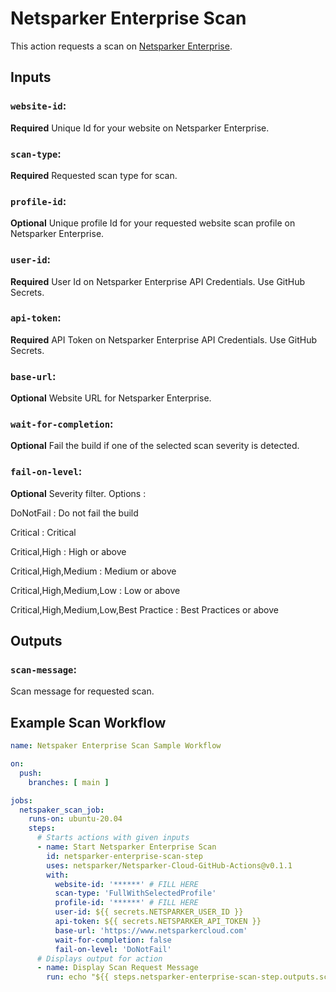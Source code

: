 # Netsparker Enterprise Scan

This action requests a scan on [Netsparker Enterprise](https://www.netsparkercloud.com/).

## Inputs

### `website-id`:

**Required** Unique Id for your website on Netsparker Enterprise.

### `scan-type`:

**Required** Requested scan type for scan.

### `profile-id`:

**Optional** Unique profile Id for your requested website scan profile on Netsparker Enterprise.

### `user-id`:

**Required** User Id on Netsparker Enterprise API Credentials. Use GitHub Secrets.

### `api-token`:

**Required** API Token on Netsparker Enterprise API Credentials. Use GitHub Secrets.

### `base-url`:

**Optional** Website URL for Netsparker Enterprise.

### `wait-for-completion`:

**Optional** Fail the build if one of the selected scan severity is detected.

### `fail-on-level`:

**Optional** Severity filter. Options : 

DoNotFail : Do not fail the build

Critical  : Critical

Critical,High : High or above 

Critical,High,Medium : Medium or above

Critical,High,Medium,Low : Low or above

Critical,High,Medium,Low,Best Practice : Best Practices or above

## Outputs

### `scan-message`:

Scan message for requested scan.

## Example Scan Workflow

```yaml
name: Netspaker Enterprise Scan Sample Workflow

on:
  push:
    branches: [ main ]

jobs:
  netspaker_scan_job:
    runs-on: ubuntu-20.04
    steps:
      # Starts actions with given inputs
      - name: Start Netsparker Enterprise Scan
        id: netsparker-enterprise-scan-step
        uses: netsparker/Netsparker-Cloud-GitHub-Actions@v0.1.1
        with:
          website-id: '******' # FILL HERE
          scan-type: 'FullWithSelectedProfile'
          profile-id: '******' # FILL HERE
          user-id: ${{ secrets.NETSPARKER_USER_ID }}
          api-token: ${{ secrets.NETSPARKER_API_TOKEN }}
          base-url: 'https://www.netsparkercloud.com'
          wait-for-completion: false
          fail-on-level: 'DoNotFail'
      # Displays output for action
      - name: Display Scan Request Message
        run: echo "${{ steps.netsparker-enterprise-scan-step.outputs.scan-message }}" >> $GITHUB_OUTPUT
```
